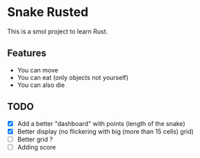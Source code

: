 # Snake Rusted

This is a smol project to learn Rust.

## Features
- You can move
- You can eat (only objects not yourself)
- You can also die

## TODO
- [x] Add a better "dashboard" with points (length of the snake)
- [x] Better display (no flickering with big (more than 15 cells) grid)
- [ ] Better grid ?
- [ ] Adding score

